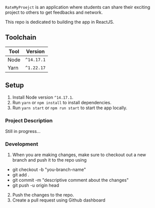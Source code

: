 `RateMyProejct` is an application where students can share their exciting project to others to get feedbacks and network.

This repo is dedicated to building the app in ReactJS.

## Toolchain

| Tool | Version    |
| ---- | ---------- |
| Node | `^14.17.1` |
| Yarn | `^1.22.17` |

## Setup

1. Install Node version `^14.17.1`.
2. Run `yarn` or `npm install` to install dependencies.
3. Run `yarn start` or `npm run start` to start the app locally.

### Project Description

Still in progress...

### Development

1. When you are making changes, make sure to checkout out a new branch and push it to the repo using

<ul>
   <li>git checkout -b "you-branch-name"</li>
   <li>git add .</li>
   <li>git commit -m "descriptive comment about the changes"</li>
   <li>git push -u origin head</li>
</ul>

2. Push the changes to the repo.
3. Create a pull request using Github dashboard
